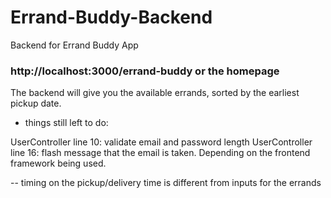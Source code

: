# Errand-Buddy-Backend
Backend for Errand Buddy App

### http://localhost:3000/errand-buddy or the homepage
The backend will give you the available errands, sorted by the earliest pickup date.


- things still left to do:

UserController line 10: validate email and password length
UserController line 16: flash message that the email is taken. Depending on the frontend framework being used.

-- timing on the pickup/delivery time is different from inputs for the errands